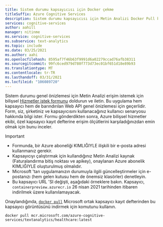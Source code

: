 ```yaml
---
title: Sistem durumu kapsayıcısı için Docker çekme
titleSuffix: Azure Cognitive Services
description: Sistem durumu kapsayıcısı için Metin Analizi Docker Pull komutu
services: cognitive-services
author: aahill
manager: nitinme
ms.service: cognitive-services
ms.subservice: text-analytics
ms.topic: include
ms.date: 03/25/2021
ms.author: aahi
ms.openlocfilehash: 8595af7f46b63f9991d6a02279ccad76afb38311
ms.sourcegitcommit: 99fc6ced979d780f773d73ec01bf651d18e89b93
ms.translationtype: MT
ms.contentlocale: tr-TR
ms.lasthandoff: 03/31/2021
ms.locfileid: "106089720"
---
```

Sistem durumu genel önizlemesi için Metin Analizi erişim istemek için bilişsel [Hizmetler istek formunu](https://aka.ms/csgate) doldurun ve iletin.  Bu uygulama hem kapsayıcı hem de barındırılan Web API genel önizlemesi için geçerlidir.
Form, siz, şirketiniz ve kapsayıcısını kullanacağınız kullanıcı senaryosu hakkında bilgi ister. Formu gönderdikten sonra, Azure bilişsel hizmetler ekibi, özel kapsayıcı kayıt defterine erişim ölçütlerini karşıladığınızdan emin olmak için bunu inceler.

> [!IMPORTANT]
> * Formunda, bir Azure aboneliği KIMLIĞIYLE ilişkili bir e-posta adresi kullanmanız gerekir.
> * Kapsayıcıyı çalıştırmak için kullandığınız Metin Analizi kaynak (Faturalandırma bitiş noktası ve apikey), onaylanan Azure abonelik KIMLIĞIYLE oluşturulmuş olmalıdır. 
> * Microsoft 'tan uygulamanızın durumuyla ilgili güncelleştirmeler için e-postanızı (hem gelen kutusu hem de önemsiz klasörler) denetleyin.
> * Bu kapsayıcı URL 'SI değişti, aşağıdaki örneklere bakın. Kapsayıcı, `containerpreview.azurecr.io` 26 nisan 2021 tarihinden itibaren indirilmek üzere kullanılamayacak.


Onaylandığında, [`docker pull`](https://docs.docker.com/engine/reference/commandline/pull/) Microsoft ortak kapsayıcı kayıt defterinden bu kapsayıcı görüntüsünü indirmek için komutunu kullanın.

```
docker pull mcr.microsoft.com/azure-cognitive-services/textanalytics/healthcare:latest
```
